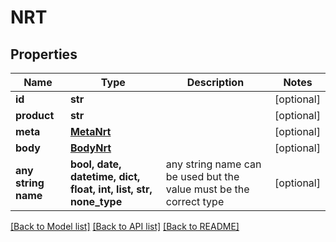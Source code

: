 # NRT


## Properties
Name | Type | Description | Notes
------------ | ------------- | ------------- | -------------
**id** | **str** |  | [optional] 
**product** | **str** |  | [optional] 
**meta** | [**MetaNrt**](MetaNrt.md) |  | [optional] 
**body** | [**BodyNrt**](BodyNrt.md) |  | [optional] 
**any string name** | **bool, date, datetime, dict, float, int, list, str, none_type** | any string name can be used but the value must be the correct type | [optional]

[[Back to Model list]](../README.md#documentation-for-models) [[Back to API list]](../README.md#documentation-for-api-endpoints) [[Back to README]](../README.md)



